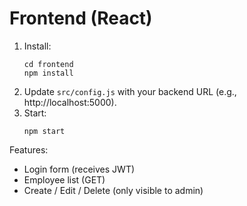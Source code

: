 # Frontend (React)

1. Install:
   ```
   cd frontend
   npm install
   ```
2. Update `src/config.js` with your backend URL (e.g., http://localhost:5000).
3. Start:
   ```
   npm start
   ```
Features:
- Login form (receives JWT)
- Employee list (GET)
- Create / Edit / Delete (only visible to admin)
